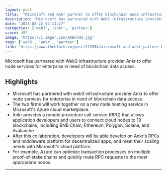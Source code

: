 ```yaml
---
layout: post
title:  "Microsoft and Ankr partner to offer blockchain node infrastructure service"
description: "Microsoft has partnered with Web3 infrastructure provider Ankr to offer node services for enterprise in need of blockchain data access."
date: "2023-02-22 04:11:17"
categories: ['web3', 'ankr', 'partner']
score: 497
image: "https://i.imgur.com/XKBklHd.jpg"
tags: ['web3', 'ankr', 'partner']
link: "https://www.theblock.co/post/213554/microsoft-and-ankr-partner-blockchain-node-infrastructure-service"
---
```


Microsoft has partnered with Web3 infrastructure provider Ankr to offer node services for enterprise in need of blockchain data access.

## Highlights

- Microsoft has partnered with web3 infrastructure provider Ankr to offer node services for enterprise in need of blockchain data access.
- The two firms will work together on a new node hosting service in Microsoft's Azure cloud marketplace.
- Ankr provides a remote procedure call service (RPC) that allows application developers and users to connect cloud nodes to 19 blockchains, including BNB Chain, Ethereum, Polygon, Solana, and Avalanche.
- After this collaboration, developers will be able develop on Ankr's RPCs and middleware platform for decentralized apps, and meet their scaling needs with Microsoft's cloud platform.
- For example, Azure can optimize transaction processes on multiple proof-of-stake chains and quickly route RPC requests to the most appropriate nodes.

---
